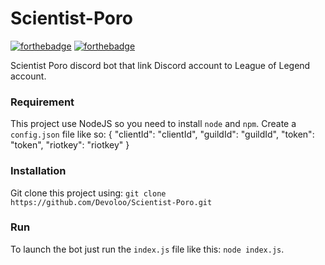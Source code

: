# Scientist-Poro
[![forthebadge](http://forthebadge.com/images/badges/built-with-love.svg)](http://forthebadge.com) [![forthebadge](https://forthebadge.com/images/badges/made-with-javascript.svg)](https://forthebadge.com)

Scientist Poro discord bot that link Discord account to League of Legend account.

### Requirement
This project use NodeJS so you need to install ``node`` and ``npm``.
Create a ``config.json`` file like so:
{
    "clientId": "clientId",
	"guildId": "guildId",
    "token": "token",
    "riotkey": "riotkey"
}

### Installation
Git clone this project using:
    ``git clone https://github.com/Devoloo/Scientist-Poro.git``

### Run
To launch the bot just run the ``index.js`` file like this: ``node index.js``.